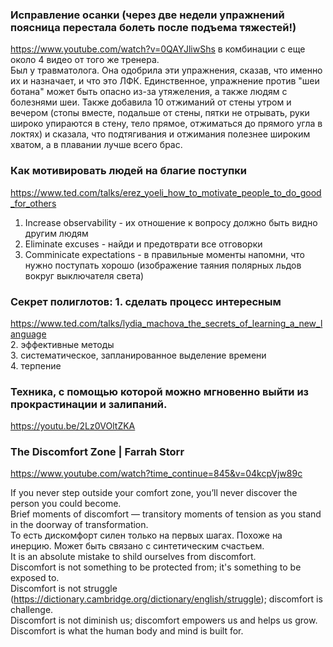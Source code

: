 
### Исправление осанки (через две недели упражнений поясница перестала болеть после подъема тяжестей!)
https://www.youtube.com/watch?v=0QAYJliwShs
в комбинации с еще около 4 видео от того же тренера.\
Был у травматолога. Она одобрила эти упражнения, сказав, что именно их и назначает, и что это ЛФК. Единственное, упражнение против "шеи ботана" может быть опасно из-за утяжеления, а также людям с болезнями шеи.
Также добавила 10 отжиманий от стены утром и вечером (стопы вместе, подальше от стены, пятки не отрывать, руки широко упираются в стену, тело прямое, отжиматься до прямого угла в локтях) и сказала, что подтягивания и отжимания полезнее широким хватом, а в плавании лучше всего брас. 

### Как мотивировать людей на благие поступки
https://www.ted.com/talks/erez_yoeli_how_to_motivate_people_to_do_good_for_others
1. Increase observability - их отношение к вопросу должно быть видно другим людям
2. Eliminate excuses - найди и предотврати все отговорки
3. Comminicate expectations - в правильные моменты напомни, что нужно поступать хорошо (изображение таяния полярных льдов вокруг выключателя света)

### Секрет полиглотов: 1. сделать процесс интересным
https://www.ted.com/talks/lydia_machova_the_secrets_of_learning_a_new_language \
2. эффективные методы \
3. систематическое, запланированное выделение времени \
4. терпение

### Техника, с помощью которой можно мгновенно выйти из прокрастинации и залипаний. 
https://youtu.be/2Lz0VOltZKA

### The Discomfort Zone | Farrah Storr
https://www.youtube.com/watch?time_continue=845&v=04kcpVjw89c

If you never step outside your comfort zone, you’ll never discover the person you could become.\
Brief moments of discomfort — transitory moments of tension as you stand in the doorway of transformation.\
То есть дискомфорт силен только на первых шагах. Похоже на инерцию. Может быть связано с синтетическим счастьем.\
It is an absolute mistake to shild ourselves from discomfort.\
Discomfort is not something to be protected from; it's something to be exposed to.\
Discomfort is not struggle (https://dictionary.cambridge.org/dictionary/english/struggle); discomfort is challenge.\
Discomfort is not diminish us; discomfort empowers us and helps us grow.\
Discomfort is what the human body and mind is built for.

